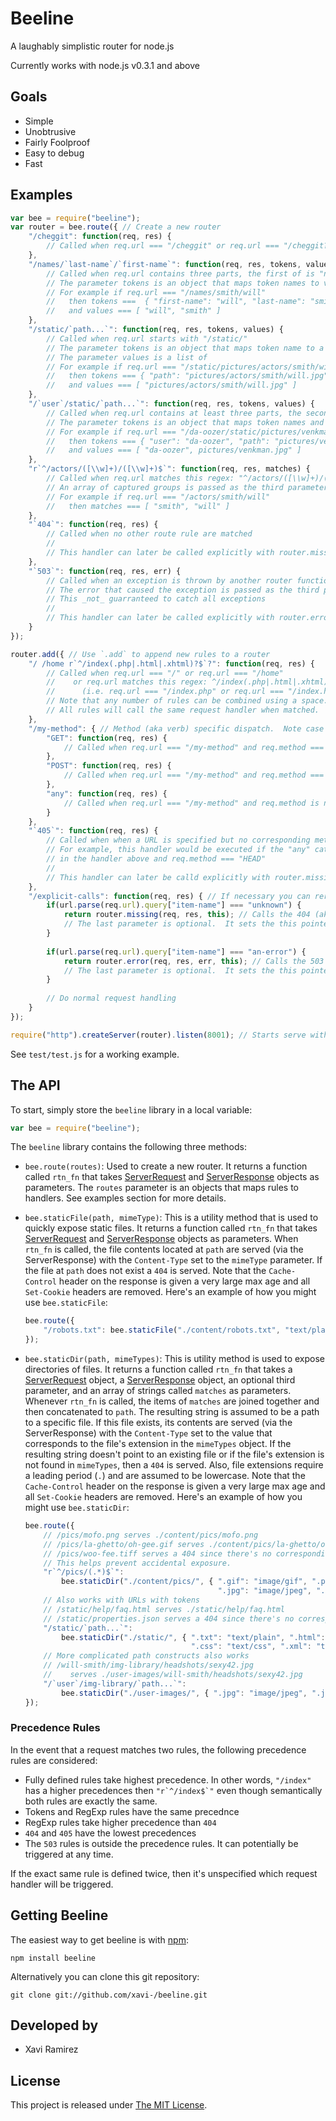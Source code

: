 # Beeline

A laughably simplistic router for node.js

Currently works with node.js v0.3.1 and above

## Goals
* Simple
* Unobtrusive
* Fairly Foolproof
* Easy to debug
* Fast

## Examples

```javascript
var bee = require("beeline");
var router = bee.route({ // Create a new router
    "/cheggit": function(req, res) {
        // Called when req.url === "/cheggit" or req.url === "/cheggit?woo=poo"
    },
    "/names/`last-name`/`first-name`": function(req, res, tokens, values) {
        // Called when req.url contains three parts, the first of is "name".
        // The parameter tokens is an object that maps token names to values.
        // For example if req.url === "/names/smith/will"
        //   then tokens ===  { "first-name": "will", "last-name": "smith" }
        //   and values === [ "will", "smith" ]
    },
    "/static/`path...`": function(req, res, tokens, values) {
        // Called when req.url starts with "/static/"
        // The parameter tokens is an object that maps token name to a value
        // The parameter values is a list of
        // For example if req.url === "/static/pictures/actors/smith/will.jpg"
        //   then tokens === { "path": "pictures/actors/smith/will.jpg" }
        //   and values === [ "pictures/actors/smith/will.jpg" ]
    },
    "/`user`/static/`path...`": function(req, res, tokens, values) {
        // Called when req.url contains at least three parts, the second of which is "static"
        // The parameter tokens is an object that maps token names and value
        // For example if req.url === "/da-oozer/static/pictures/venkman.jpg"
        //   then tokens === { "user": "da-oozer", "path": "pictures/venkman.jpg" }
        //   and values === [ "da-oozer", pictures/venkman.jpg" ]
    },
    "r`^/actors/([\\w]+)/([\\w]+)$`": function(req, res, matches) {
        // Called when req.url matches this regex: "^/actors/([\\w]+)/([\\w]+)$"
        // An array of captured groups is passed as the third parameter
        // For example if req.url === "/actors/smith/will"
        //   then matches === [ "smith", "will" ]
    },
    "`404`": function(req, res) {
        // Called when no other route rule are matched
        //
        // This handler can later be called explicitly with router.missing
    },
    "`503`": function(req, res, err) {
        // Called when an exception is thrown by another router function
        // The error that caused the exception is passed as the third parameter
        // This _not_ guarranteed to catch all exceptions
        //
        // This handler can later be called explicitly with router.error
    }
});

router.add({ // Use `.add` to append new rules to a router 
    "/ /home r`^/index(.php|.html|.xhtml)?$`?": function(req, res) {
        // Called when req.url === "/" or req.url === "/home"
        //    or req.url matches this regex: ^/index(.php|.html|.xhtml)?$
        //      (i.e. req.url === "/index.php" or req.url === "/index.html")
        // Note that any number of rules can be combined using a space.
        // All rules will call the same request handler when matched.
    },
    "/my-method": { // Method (aka verb) specific dispatch.  Note case matters.
        "GET": function(req, res) {
            // Called when req.url === "/my-method" and req.method === "GET"
        },
        "POST": function(req, res) {
            // Called when req.url === "/my-method" and req.method === "POST"
        },
        "any": function(req, res) {
            // Called when req.url === "/my-method" and req.method is not "GET" or "POST"
        }
    },
    "`405`": function(req, res) {
        // Called when when a URL is specified but no corresponding method (aka verb) matches
        // For example, this handler would be executed if the "any" catch all wasn't spefied
        // in the handler above and req.method === "HEAD"
        //
        // This handler can later be calld explicitly with router.missingVerb
    },
    "/explicit-calls": function(req, res) { // If necessary you can reroute requests
        if(url.parse(req.url).query["item-name"] === "unknown") {
            return router.missing(req, res, this); // Calls the 404 (aka missing) handler
            // The last parameter is optional.  It sets the this pointer in the 404 handler.
        }
        
        if(url.parse(req.url).query["item-name"] === "an-error") {
            return router.error(req, res, err, this); // Calls the 503 (aka error) handler
            // The last parameter is optional.  It sets the this pointer in the 503 handler.
        }
        
        // Do normal request handling
    }
});

require("http").createServer(router).listen(8001); // Starts serve with routes defined above
```

See `test/test.js` for a working example.

## The API

To start, simply store the `beeline` library in a local variable:
```javascript
var bee = require("beeline");
```
The `beeline` library contains the following three methods:

- `bee.route(routes)`: Used to create a new router.  It returns a function called `rtn_fn` that takes [ServerRequest](http://nodejs.org/docs/v0.6.10/api/http.html#http.ServerRequest) and [ServerResponse](http://nodejs.org/docs/v0.6.10/api/http.html#http.ServerResponse) objects as parameters.  The `routes` parameter is an objects that maps rules to handlers.  See examples section for more details.
- `bee.staticFile(path, mimeType)`: This is a utility method that is used to quickly expose static files.  It returns a function called `rtn_fn` that takes [ServerRequest](http://nodejs.org/docs/v0.6.10/api/http.html#http.ServerRequest) and [ServerResponse](http://nodejs.org/docs/v0.6.10/api/http.html#http.ServerResponse) objects as parameters.  When `rtn_fn` is called, the file contents located at `path` are served (via the ServerResponse) with the `Content-Type` set to the `mimeType` parameter.  If the file at `path` does not exist a `404` is served.  Note that the `Cache-Control` header on the response is given a very large max age and all `Set-Cookie` headers are removed.  Here's an example of how you might use `bee.staticFile`:

    ```javascript
    bee.route({
        "/robots.txt": bee.staticFile("./content/robots.txt", "text/plain")
    });
    ```
- `bee.staticDir(path, mimeTypes)`: This is utility method is used to expose directories of files.  It returns a function called `rtn_fn` that takes a [ServerRequest](http://nodejs.org/docs/v0.6.10/api/http.html#http.ServerRequest) object, a [ServerResponse](http://nodejs.org/docs/v0.6.10/api/http.html#http.ServerResponse) object, an optional third parameter, and an array of strings called `matches` as parameters.  Whenever `rtn_fn` is called, the items of `matches` are joined together and then concatenated to `path`.  The resulting string is assumed to be a path to a specific file.  If this file exists, its contents are served (via the ServerResponse) with the `Content-Type` set to the value that corresponds to the file's extension in the `mimeTypes` object.  If the resulting string doesn't point to an existing file or if the file's extension is not found in `mimeTypes`, then a `404` is served.  Also, file extensions require a leading period (`.`) and are assumed to be lowercase.  Note that the `Cache-Control` header on the response is given a very large max age and all `Set-Cookie` headers are removed.  Here's an example of how you might use `bee.staticDir`:

    ```javascript
    bee.route({
        // /pics/mofo.png serves ./content/pics/mofo.png
        // /pics/la-ghetto/oh-gee.gif serves ./content/pics/la-ghetto/oh-gee.gif
        // /pics/woo-fee.tiff serves a 404 since there's no corresponding mimeType specified.
        // This helps prevent accidental exposure.
        "r`^/pics/(.*)$`":
            bee.staticDir("./content/pics/", { ".gif": "image/gif", ".png": "image/png",
                                               ".jpg": "image/jpeg", ".jpeg": "image/jpeg" }),
        // Also works with URLs with tokens
        // /static/help/faq.html serves ./static/help/faq.html
        // /static/properties.json serves a 404 since there's no corresponding mimeType specified.
        "/static/`path...`":
            bee.staticDir("./static/", { ".txt": "text/plain", ".html": "text/html",
                                         ".css": "text/css", ".xml": "text/xml" }),
        // More complicated path constructs also works
        // /will-smith/img-library/headshots/sexy42.jpg
        //    serves ./user-images/will-smith/headshots/sexy42.jpg
        "/`user`/img-library/`path...`":
            bee.staticDir("./user-images/", { ".jpg": "image/jpeg", ".jpeg": "image/jpeg" })
    });
    ```
### Precedence Rules

In the event that a request matches two rules, the following precedence rules are considered:

- Fully defined rules take highest precedence.  In other words, `"/index"` has a higher precedences then ``"r`^/index$`"`` even though semantically both rules are exactly the same.
- Tokens and RegExp rules have the same precednce
- RegExp rules take higher precedence than `404`
- `404` and `405` have the lowest precedences
- The `503` rules is outside the precedence rules.  It can potentially be triggered at any time.

If the exact same rule is defined twice, then it's unspecified which request handler will be triggered.

## Getting Beeline

The easiest way to get beeline is with [npm](http://npmjs.org/):

    npm install beeline

Alternatively you can clone this git repository:

    git clone git://github.com/xavi-/beeline.git

## Developed by
* Xavi Ramirez

## License
This project is released under [The MIT License](http://www.opensource.org/licenses/mit-license.php).